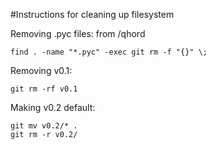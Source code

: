 #Instructions for cleaning up filesystem

Removing .pyc files:
from /qhord
```
find . -name "*.pyc" -exec git rm -f "{}" \;
```
Removing v0.1:
```
git rm -rf v0.1
```

Making v0.2 default:
```
git mv v0.2/* .
git rm -r v0.2/
```
